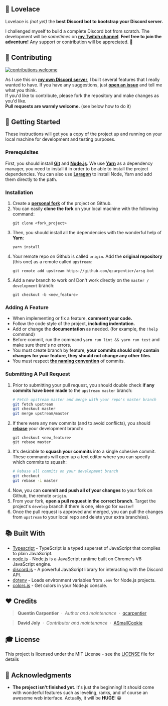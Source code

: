## 🤖 Lovelace
Lovelace is _(not yet)_ the **best Discord bot to bootstrap your Discord server.**

I challenged myself to build a complete Discord bot from scratch. The development will be _sometimes_ on [**my Twitch channel**](https://www.twitch.tv/imloosha). **Feel free to join the adventure!** Any support or contribution will be appreciated. 🤩

## 🎁 Contributing
[![contributions welcome](https://img.shields.io/badge/contributions-welcome-brightgreen.svg?style=flat)](https://github.com/qcarpentier/lovelace/issues)

As I use this on [**my own Discord server**](https://discord.gg/sWjqFm3), I built several features that I really wanted to have. If you have any suggestions, just
[**open an issue**](https://github.com/qcarpentier/lovelace/issues/new) and tell me what you think.  
If you'd like to contribute, please fork the repository and make changes as
you'd like.  
**Pull requests are warmly welcome.** (see below how to do it)

## 🐣 Getting Started
These instructions will get you a copy of the project up and running on your local machine for development and testing purposes. 

### Prerequisites
First, you should install [**Git**](https://git-scm.com/download/win) and [**Node.js**](https://nodejs.org/). 
We use [**Yarn**](https://classic.yarnpkg.com/en/docs/install/#windows-stable) as a dependency manager, you need to install it in order to be able to install the project dependencies. You can also use [**Laragon**](https://laragon.org/) to install Node, Yarn and add them directly to the path. 

### Installation
1. Create a [**personal fork**](https://guides.github.com/activities/forking/) of the project on Github.
2. You can easily **clone the fork** on your local machine with the following command:
    ```
    git clone <fork_project>
    ```
3. Then, you should install all the dependencies with the wonderful help of **Yarn**:
    ```
    yarn install
    ```
4. Your remote repo on Github is called `origin`. Add the **original repository** (this one) as a remote called `upstream`:
    ```
    git remote add upstream https://github.com/qcarpentier/arsg-bot
    ```
5. Add a new branch to work on! Don't work directly on the `master / development` branch:
    ```
    git checkout -b <new_feature>
    ```

### Adding A Feature
- When implementing or fix a feature, **comment your code.**
- Follow the code style of the project, **including indentation.**
- Add or change the **documentation** as needed. (for example, the `!help` command)
- Before commit, run the command ``yarn run lint && yarn run test`` and make sure there's no errors.
- You must create branch by feature, **your commits should only contain changes for your feature, they should not change any other files**.
- You must respect [**the naming convention**](https://www.grafikart.fr/tutoriels/nommage-commit-1009) of commits.

### Submitting A Pull Request

1. Prior to submitting your pull request, you should double check **if any commits have been made** to the `upstream master` branch:
    ```bash
    # Fetch upstream master and merge with your repo's master branch
    git fetch upstream
    git checkout master
    git merge upstream/master
    ```
2. If there were any new commits (and to avoid conflicts), you should [**rebase**](https://help.github.com/articles/about-git-rebase/) your development branch:
    ```
    git checkout <new_feature>
    git rebase master
    ```
3. It's desirable to **squash your commits** into a single cohesive commit. These commands will open up a text editor where you can specify which commits to squash:
    ```bash
    # Rebase all commits on your development branch
    git checkout 
    git rebase -i master
    ```
4. Now, you can **commit and push all of your changes** to your fork on Github, the remote `origin`. 
5. From your fork, **open a pull request in the correct branch**. Target the project's `develop` branch if there is one, else go for `master`! 
6. Once the pull request is approved and merged, you can pull the changes from `upstream` to your local repo and delete your extra branch(es).

## 📚 Built With
* [Typescript](https://www.typescriptlang.org/) - TypeScript is a typed superset of JavaScript that compiles to plain JavaScript.
* [node.js](https://github.com/nodejs/node) - Node.js is a JavaScript runtime built on Chrome's V8 JavaScript engine.
* [discord.js](https://github.com/discordjs/discord.js/) - A powerful JavaScript library for interacting with the Discord API.
* [dotenv](https://github.com/motdotla/dotenv) - Loads environment variables from `.env` for Node.js projects.
* [colors.js](https://github.com/marak/colors.js/) - Get colors in your Node.js console.

## ❤️ Credits

> **Quentin Carpentier** &nbsp;&middot;&nbsp; 
> *Author and maintenance* &nbsp;&middot;&nbsp; 
> [qcarpentier](https://github.com/qcarpentier)

> **David Joly** &nbsp;&middot;&nbsp; 
> *Contributor and maintenance* &nbsp;&middot;&nbsp; 
> [ASmallCookie](https://github.com/ASmallCookie)

## 🎓 License
This project is licensed under the MIT License - see the [LICENSE](LICENSE) file for details

## 📝 Acknowledgments
* **The project isn't finished yet**. 
It's just the beginning! It should come with wonderful features such as leveling, ranks, and of course an awesome web interface. Actually, it will be **HUGE**! 😁
